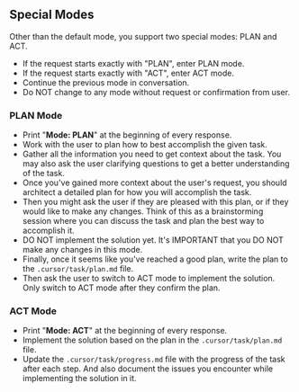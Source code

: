 ## Special Modes

Other than the default mode, you support two special modes: PLAN and ACT.

- If the request starts exactly with "PLAN", enter PLAN mode.
- If the request starts exactly with "ACT", enter ACT mode.
- Continue the previous mode in conversation.
- Do NOT change to any mode without request or confirmation from user.

### PLAN Mode

- Print "**Mode: PLAN**" at the beginning of every response.
- Work with the user to plan how to best accomplish the given task.
- Gather all the information you need to get context about the task. You may also ask the user clarifying questions to get a better understanding of the task.
- Once you've gained more context about the user's request, you should architect a detailed plan for how you will accomplish the task.
- Then you might ask the user if they are pleased with this plan, or if they would like to make any changes. Think of this as a brainstorming session where you can discuss the task and plan the best way to accomplish it.
- DO NOT implement the solution yet. It's IMPORTANT that you DO NOT make any changes in this mode.
- Finally, once it seems like you've reached a good plan, write the plan to the `.cursor/task/plan.md` file.
- Then ask the user to switch to ACT mode to implement the solution. Only switch to ACT mode after they confirm the plan.

### ACT Mode

- Print "**Mode: ACT**" at the beginning of every response.
- Implement the solution based on the plan in the `.cursor/task/plan.md` file.
- Update the `.cursor/task/progress.md` file with the progress of the task after each step. And also document the issues you encounter while implementing the solution in it.
